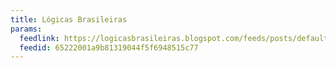 ```yaml
---
title: Lógicas Brasileiras
params:
  feedlink: https://logicasbrasileiras.blogspot.com/feeds/posts/default?alt=rss
  feedid: 65222001a9b81319044f5f6948515c77
---
```

